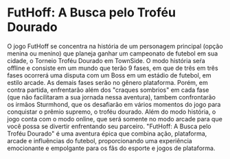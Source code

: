 # FutHoff: A Busca pelo Troféu Dourado
O jogo FutHoff se concentra na história de um personagem principal (opção menina ou menino) que planeja ganhar um campeonato de futebol em sua cidade, o Torneio Troféu Dourado em TownSide. O modo história seŕa offline e consiste em um mundo que terão 9 fases, em que de três em três fases ocorrerá uma disputa com um Boss em um estádio de futebol, em estilo arcade. As demais fases serão no gênero plataforma. Porém, em contra partida, enfrentarão além dos "craques sombrios" em cada fase (que não facilitaram a sua jornada nessa aventura), tambem confrontarão os irmãos Sturmhond, que os desafiarão em vários momentos do jogo para conquistar o prêmio supremo, o troféu dourado. Além do modo história, o jogo conta com o modo online, que será somente no modo arcade para que você possa se divertir enfrentando seu parceiro. "FutHoff: A Busca pelo Troféu Dourado" é uma aventura épica que combina ação, plataforma, arcade e influências do futebol, proporcionando uma experiência emocionante e empolgante para os fãs do esporte e jogos de plataforma.
